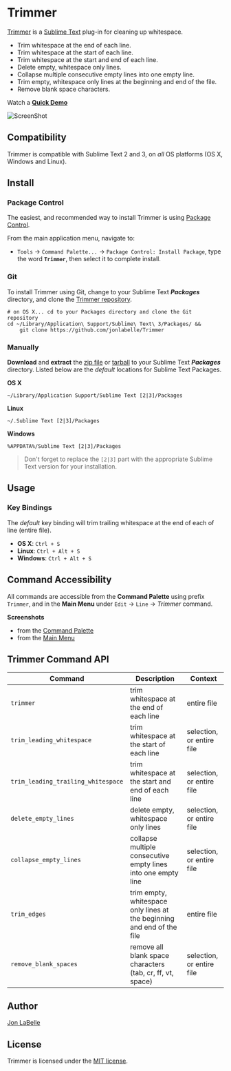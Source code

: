 Trimmer
=======

[Trimmer](http://jonlabelle.github.io/Trimmer/) is a [Sublime Text](http://www.sublimetext.com) plug-in for cleaning up whitespace.
 
- Trim whitespace at the end of each line.
- Trim whitespace at the start of each line.
- Trim whitespace at the start and end of each line.
- Delete empty, whitespace only lines.
- Collapse multiple consecutive empty lines into one empty line.
- Trim empty, whitespace only lines at the beginning and end of the file.
- Remove blank space characters.

Watch a [**Quick Demo**](https://raw.githubusercontent.com/jonlabelle/Trimmer/gh-pages/images/trimmer_demo.gif)
 
![ScreenShot](https://raw.githubusercontent.com/jonlabelle/Trimmer/gh-pages/images/trimmer_ss_cmd_palette.png)
  
## Compatibility

Trimmer is compatible with Sublime Text 2 and 3, on *all* OS platforms (OS X, Windows and Linux).

## Install

### Package Control

The easiest, and recommended way to install Trimmer is using [Package Control](https://sublime.wbond.net).

From the main application menu, navigate to:

- `Tools` -> `Command Palette...` -> `Package Control: Install Package`, type the word **`Trimmer`**, then select it to complete install.

### Git

To install Trimmer using Git, change to your Sublime Text ***Packages*** directory, and clone the [Trimmer repository](https://github.com/jonlabelle/Trimmer).

	# on OS X... cd to your Packages directory and clone the Git repository
	cd ~/Library/Application\ Support/Sublime\ Text\ 3/Packages/ &&
	    git clone https://github.com/jonlabelle/Trimmer

### Manually

**Download** and **extract** the [zip file](https://github.com/jonlabelle/Trimmer/zipball/master) or [tarball](https://github.com/jonlabelle/Trimmer/tarball/master) to your Sublime Text ***Packages*** directory. Listed below are the *default* locations for Sublime Text Packages.

**OS X**

	~/Library/Application Support/Sublime Text [2|3]/Packages

**Linux**

	~/.Sublime Text [2|3]/Packages

**Windows**

	%APPDATA%/Sublime Text [2|3]/Packages

> Don't forget to replace the `[2|3]` part with the appropriate Sublime Text version for your installation.

## Usage

### Key Bindings

The *default* key binding will trim trailing whitespace at the end of each of line (entire file).

- **OS X**: `Ctrl + S`
- **Linux**: `Ctrl + Alt + S`
- **Windows**: `Ctrl + Alt + S`

## Command Accessibility

All commands are accessible from the **Command Palette** using prefix `Trimmer`, and in the **Main Menu** under `Edit` -> `Line` -> *Trimmer* command.

**Screenshots**

- from the [Command Palette](https://raw.githubusercontent.com/jonlabelle/Trimmer/gh-pages/images/trimmer_ss_cmd_palette.png)
- from the [Main Menu](https://raw.githubusercontent.com/jonlabelle/Trimmer/gh-pages/images/trimmer_ss_main_menu.png)

## Trimmer Command API

|              Command               |                              Description                               |          Context          |
|------------------------------------|------------------------------------------------------------------------|---------------------------|
| `trimmer`                          | trim whitespace at the end of each line                                | entire file               |
| `trim_leading_whitespace`          | trim whitespace at the start of each line                              | selection, or entire file |
| `trim_leading_trailing_whitespace` | trim whitespace at the start and end of each line                      | selection, or entire file |
| `delete_empty_lines`               | delete empty, whitespace only lines                                    | selection, or entire file |
| `collapse_empty_lines`             | collapse multiple consecutive empty lines into one empty line          | selection, or entire file |
| `trim_edges`                       | trim empty, whitespace only lines at the beginning and end of the file | entire file               |
| `remove_blank_spaces`              | remove all blank space characters (tab, cr, ff, vt, space)             | selection, or entire file |

## Author

[Jon LaBelle](http://jonlabelle.com)

## License

Trimmer is licensed under the [MIT license](http://opensource.org/licenses/MIT).
